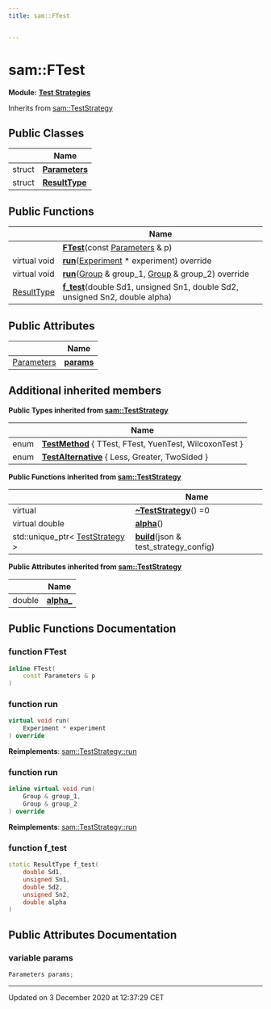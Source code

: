 ```yaml
---
title: sam::FTest


---
```


# sam::FTest


**Module:** **[Test Strategies](/doxygen/Modules/group___test_strategies/)**





Inherits from [sam::TestStrategy](/doxygen/Classes/classsam_1_1_test_strategy/)



## Public Classes

|                | Name           |
| -------------- | -------------- |
| struct | **[Parameters](/doxygen/Classes/structsam_1_1_f_test_1_1_parameters/)**  |
| struct | **[ResultType](/doxygen/Classes/structsam_1_1_f_test_1_1_result_type/)**  |








## Public Functions

|                | Name           |
| -------------- | -------------- |
|  | **[FTest](/doxygen/Classes/classsam_1_1_f_test/#function-ftest)**(const [Parameters](/doxygen/Classes/structsam_1_1_f_test_1_1_parameters/) & p)  |
| virtual void | **[run](/doxygen/Classes/classsam_1_1_f_test/#function-run)**([Experiment](/doxygen/Classes/classsam_1_1_experiment/) * experiment) override  |
| virtual void | **[run](/doxygen/Classes/classsam_1_1_f_test/#function-run)**([Group](/doxygen/Classes/classsam_1_1_group/) & group_1, [Group](/doxygen/Classes/classsam_1_1_group/) & group_2) override  |
| [ResultType](/doxygen/Classes/structsam_1_1_f_test_1_1_result_type/) | **[f_test](/doxygen/Classes/classsam_1_1_f_test/#function-f_test)**(double Sd1, unsigned Sn1, double Sd2, unsigned Sn2, double alpha)  |


## Public Attributes

|                | Name           |
| -------------- | -------------- |
| [Parameters](/doxygen/Classes/structsam_1_1_f_test_1_1_parameters/) | **[params](/doxygen/Classes/classsam_1_1_f_test/#variable-params)**  |




## Additional inherited members




**Public Types inherited from [sam::TestStrategy](/doxygen/Classes/classsam_1_1_test_strategy/)**

|                | Name           |
| -------------- | -------------- |
| enum | **[TestMethod](/doxygen/Classes/classsam_1_1_test_strategy/#enum-testmethod)** { TTest, FTest, YuenTest, WilcoxonTest } |
| enum | **[TestAlternative](/doxygen/Classes/classsam_1_1_test_strategy/#enum-testalternative)** { Less, Greater, TwoSided } |






**Public Functions inherited from [sam::TestStrategy](/doxygen/Classes/classsam_1_1_test_strategy/)**

|                | Name           |
| -------------- | -------------- |
| virtual  | **[~TestStrategy](/doxygen/Classes/classsam_1_1_test_strategy/#function-~teststrategy)**() =0  |
| virtual double | **[alpha](/doxygen/Classes/classsam_1_1_test_strategy/#function-alpha)**()  |
| std::unique_ptr< [TestStrategy](/doxygen/Classes/classsam_1_1_test_strategy/) > | **[build](/doxygen/Classes/classsam_1_1_test_strategy/#function-build)**(json & test_strategy_config)  |


**Public Attributes inherited from [sam::TestStrategy](/doxygen/Classes/classsam_1_1_test_strategy/)**

|                | Name           |
| -------------- | -------------- |
| double | **[alpha_](/doxygen/Classes/classsam_1_1_test_strategy/#variable-alpha_)**  |













## Public Functions Documentation

### function FTest

```cpp
inline FTest(
    const Parameters & p
)
```





























### function run

```cpp
virtual void run(
    Experiment * experiment
) override
```


























**Reimplements**: [sam::TestStrategy::run](/doxygen/Classes/classsam_1_1_test_strategy/#function-run)




### function run

```cpp
inline virtual void run(
    Group & group_1,
    Group & group_2
) override
```


























**Reimplements**: [sam::TestStrategy::run](/doxygen/Classes/classsam_1_1_test_strategy/#function-run)




### function f_test

```cpp
static ResultType f_test(
    double Sd1,
    unsigned Sn1,
    double Sd2,
    unsigned Sn2,
    double alpha
)
```































## Public Attributes Documentation

### variable params

```cpp
Parameters params;
```

































-------------------------------

Updated on  3 December 2020 at 12:37:29 CET